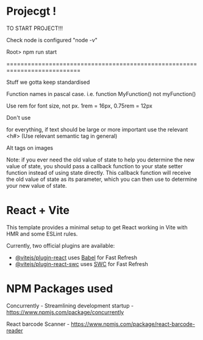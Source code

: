 # Projecgt !

TO START PROJECT!!!

Check node is configured "node -v"

Root> npm run start

===========================================================================

Stuff we gotta keep standardised

Function names in pascal case. i.e. function MyFunction() not myFunction()

Use rem for font size, not px. 1rem = 16px, 0.75rem = 12px

Don't use <p> for everything, if text should be large or more important use the relevant <h#>
(Use relevant semantic tag in general)

Alt tags on images

Note: if you ever need the old value of state to help you determine the new value of state, you should pass a callback function to your state setter function instead of using state directly. This callback function will receive the old value of state as its parameter, which you can then use to determine your new value of state.

# React + Vite

This template provides a minimal setup to get React working in Vite with HMR and some ESLint rules.

Currently, two official plugins are available:

- [@vitejs/plugin-react](https://github.com/vitejs/vite-plugin-react/blob/main/packages/plugin-react/README.md) uses [Babel](https://babeljs.io/) for Fast Refresh
- [@vitejs/plugin-react-swc](https://github.com/vitejs/vite-plugin-react-swc) uses [SWC](https://swc.rs/) for Fast Refresh

# NPM Packages used

Concurrently - Streamlining development startup - https://www.npmjs.com/package/concurrently

React barcode Scanner - https://www.npmjs.com/package/react-barcode-reader